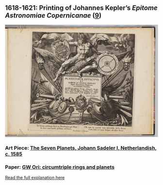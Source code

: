 ## 1618-1621: Printing of Johannes Kepler’s <em>Epitome Astronomiae Copernicanae</em> ([9](https://books.google.com/books?id=KUE1AAAAcAAJ&printsec=frontcover#v=onepage&q&f=false))

![pic](/images/1618.jpg)

### Art Piece: [The Seven Planets, Johann Sadeler I, Netherlandish, c. 1585](https://harvardartmuseums.org/collections/object/370327?position=13)

### Paper: [GW Ori: circumtriple rings and planets](https://academic.oup.com/mnras/article-abstract/508/1/392/6371904?redirectedFrom=fulltext)

[Read the full explanation here](https://shanivi.github.io/paradigmshifts/1618)
